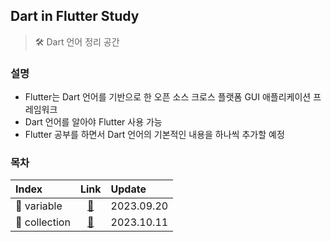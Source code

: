 ## Dart in Flutter Study
> 🛠 Dart 언어 정리 공간

### 설명
- Flutter는 Dart 언어를 기반으로 한 오픈 소스 크로스 플랫폼 GUI 애플리케이션 프레임워크
- Dart 언어를 알아야 Flutter 사용 가능
- Flutter 공부를 하면서 Dart 언어의 기본적인 내용을 하나씩 추가할 예정

### 목차
| Index | Link | Update |
|:------|:----:|:-------|
| 📄 variable | [🔗](https://github.com/Virtual-HDL/Study/tree/master/Flutter/dart/variable.md) | 2023.09.20 |
| 📄 collection | [🔗](https://github.com/Virtual-HDL/Study/tree/master/Flutter/dart/collection.md) | 2023.10.11 |